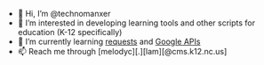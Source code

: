 - 👋 Hi, I’m @technomanxer
- 👀 I’m interested in developing learning tools and other scripts for education (K-12 specifically)
- 🌱 I’m currently learning [requests](https://github.com/psf/requests) and [Google APIs](https://github.com/googleapis/google-api-python-client)
- 📫 Reach me through [melodyc][.][lam][@cms.k12.nc.us]

<!---
technomanxer/technomanxer is a ✨ special ✨ repository because its `README.md` (this file) appears on your GitHub profile.
You can click the Preview link to take a look at your changes.
--->
